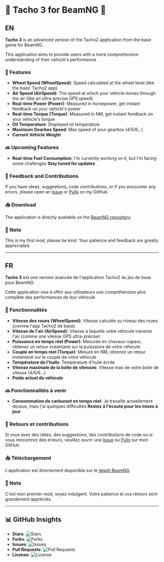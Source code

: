 # 🚗 Tacho 3 for BeamNG 🚗

## EN

**Tacho 3** is an advanced version of the Tacho2 application from the base game for BeamNG.

This application aims to provide users with a more comprehensive understanding of their vehicle's performance ️

### 🔧 Features
- **Wheel Speed (WheelSpeed)**: Speed calculated at the wheel level (like the basic Tacho2 app)
- **Air Speed (AirSpeed)**: The speed at which your vehicle moves through the air (like an ultra-precise GPS speed)
- **Real-time Power (Power)**: Measured in horsepower, get instant feedback on your vehicle's power
- **Real-time Torque (Torque)**: Measured in NM, get instant feedback on your vehicle's torque
- **️Oil Temperature**: Displayed oil temperature
- **Maximum Gearbox Speed**: Max speed of your gearbox (4/5/6...)
- **Current Vehicle Weight**

### 🔜 Upcoming Features
- **Real-time Fuel Consumption**: I'm currently working on it, but I'm facing some challenges
**Stay tuned for updates**

### 📝 Feedback and Contributions
If you have ideas, suggestions, code contributions, or if you encounter any errors, please open an [Issue](https://github.com/YDeltagon/BeamNG_Tacho3/issues) or [Pulls](https://github.com/YDeltagon/BeamNG_Tacho3/pulls) on my GitHub.

### 📥 Download
The application is directly available on the [BeamNG repository](https://www.beamng.com/resources/tacho-3.27982/).

### 📌 Note
This is my first mod, please be kind. Your patience and feedback are greatly appreciated.

---

## FR

**Tacho 3** est une version avancée de l'application Tacho2 du jeu de base pour BeamNG.

Cette application vise à offrir aux utilisateurs une compréhension plus complète des performances de leur véhicule ️

### 🔧 Fonctionnalités
- **Vitesse des roues (WheelSpeed)**: Vitesse calculée au niveau des roues (comme l'app Tacho2 de base)
- **Vitesse de l'air (AirSpeed)**: Vitesse à laquelle votre véhicule traverse l'air (comme une vitesse GPS ultra-précise)
- **Puissance en temps réel (Power)**: Mesurée en chevaux-vapeur, obtenez un retour instantané sur la puissance de votre véhicule
- **Couple en temps réel (Torque)**: Mesuré en NM, obtenez un retour instantané sur le couple de votre véhicule
- **Température de l'huile**: Température d'huile écrite
- **Vitesse maximale de la boîte de vitesses**: Vitesse max de votre boite de vitesse (4/5/6...)
- **Poids actuel du véhicule**

### 🔜 Fonctionnalités à venir
- **Consommation de carburant en temps réel**: Je travaille actuellement dessus, mais j'ai quelques difficultés
**Restez à l'écoute pour les mises à jour**

### 📝 Retours et contributions
Si vous avez des idées, des suggestions, des contributions de code ou si vous rencontrez des erreurs, veuillez ouvrir une [Issue](https://github.com/YDeltagon/BeamNG_Tacho3/issues) ou [Pulls](https://github.com/YDeltagon/BeamNG_Tacho3/pulls) sur mon GitHub.

### 📥 Téléchargement
L'application est directement disponible sur le [dépôt BeamNG](https://www.beamng.com/resources/tacho-3.27982/).

### 📌 Note
C'est mon premier mod, soyez indulgent. Votre patience et vos retours sont grandement appréciés.

---

## 📊 GitHub Insights

- **Stars**: ![Stars](https://img.shields.io/github/stars/YDeltagon/BeamNG_Tacho3?style=flat-square&logo=github)
- **Forks**: ![Forks](https://img.shields.io/github/forks/YDeltagon/BeamNG_Tacho3?style=flat-square&logo=github)
- **Issues**: ![Issues](https://img.shields.io/github/issues/YDeltagon/BeamNG_Tacho3?style=flat-square&logo=github)
- **Pull Requests**: ![Pull Requests](https://img.shields.io/github/issues-pr/YDeltagon/BeamNG_Tacho3?style=flat-square&logo=github)
- **License**: ![License](https://img.shields.io/github/license/YDeltagon/BeamNG_Tacho3?style=flat-square&logo=github)
